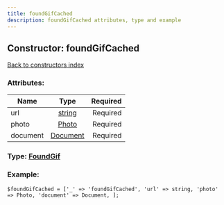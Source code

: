 ```yaml
---
title: foundGifCached
description: foundGifCached attributes, type and example
---
```

## Constructor: foundGifCached  
[Back to constructors index](index.md)



### Attributes:

| Name     |    Type       | Required |
|----------|:-------------:|---------:|
|url|[string](../types/string.md) | Required|
|photo|[Photo](../types/Photo.md) | Required|
|document|[Document](../types/Document.md) | Required|



### Type: [FoundGif](../types/FoundGif.md)


### Example:

```
$foundGifCached = ['_' => 'foundGifCached', 'url' => string, 'photo' => Photo, 'document' => Document, ];
```